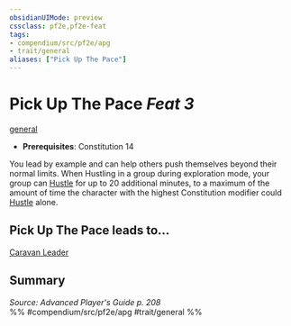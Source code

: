 ```yaml
---
obsidianUIMode: preview
cssclass: pf2e,pf2e-feat
tags:
- compendium/src/pf2e/apg
- trait/general
aliases: ["Pick Up The Pace"]
---
```

# Pick Up The Pace  *Feat 3*  
[general](../../rules/traits/general.md)  

- **Prerequisites**: Constitution 14

You lead by example and can help others push themselves beyond their normal limits. When Hustling in a group during exploration mode, your group can [Hustle](../../rules/actions/hustle.md) for up to 20 additional minutes, to a maximum of the amount of time the character with the highest Constitution modifier could [Hustle](../../rules/actions/hustle.md) alone.

## Pick Up The Pace leads to...

[Caravan Leader](caravan-leader-apg.md)

## Summary

*Source: Advanced Player's Guide p. 208*  
%% #compendium/src/pf2e/apg #trait/general %%
